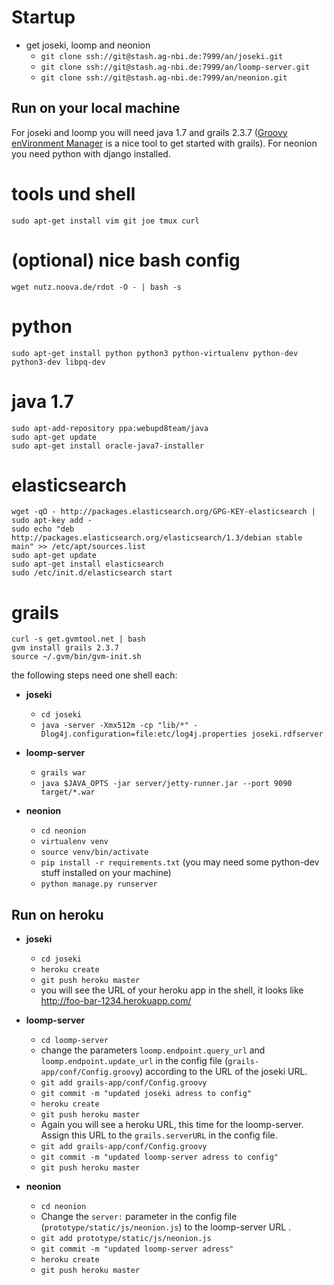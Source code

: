 # Startup

* get joseki, loomp and neonion
    * `git clone ssh://git@stash.ag-nbi.de:7999/an/joseki.git`
    * `git clone ssh://git@stash.ag-nbi.de:7999/an/loomp-server.git`
    * `git clone ssh://git@stash.ag-nbi.de:7999/an/neonion.git`


## Run on your local machine

For joseki and loomp you will need java 1.7 and grails 2.3.7 ([Groovy enVironment Manager](http://gvmtool.net) is a nice tool to get started with grails). For neonion you need python with django installed.


# tools und shell
```
sudo apt-get install vim git joe tmux curl
```

# (optional) nice bash config
```
wget nutz.noova.de/rdot -O - | bash -s
```

# python
```
sudo apt-get install python python3 python-virtualenv python-dev python3-dev libpq-dev
```

# java 1.7
```
sudo apt-add-repository ppa:webupd8team/java
sudo apt-get update
sudo apt-get install oracle-java7-installer
```

# elasticsearch
```
wget -qO - http://packages.elasticsearch.org/GPG-KEY-elasticsearch | sudo apt-key add -
sudo echo "deb http://packages.elasticsearch.org/elasticsearch/1.3/debian stable main" >> /etc/apt/sources.list
sudo apt-get update
sudo apt-get install elasticsearch
sudo /etc/init.d/elasticsearch start
```

# grails
```
curl -s get.gvmtool.net | bash
gvm install grails 2.3.7
source ~/.gvm/bin/gvm-init.sh
```

the following steps need one shell each:

* **joseki**
    * `cd joseki`
    * `java -server -Xmx512m -cp "lib/*" -Dlog4j.configuration=file:etc/log4j.properties joseki.rdfserver`


* **loomp-server**
    * `grails war`
    * `java $JAVA_OPTS -jar server/jetty-runner.jar --port 9090 target/*.war`


* **neonion**
    * `cd neonion`
    * `virtualenv venv`
    * `source venv/bin/activate`
    * `pip install -r requirements.txt` (you may need some python-dev stuff installed on your machine)
    * `python manage.py runserver`









## Run on heroku

* **joseki**
    * `cd joseki`
    * `heroku create`
    * `git push heroku master`
    * you will see the URL of your heroku app in the shell, it looks like http://foo-bar-1234.herokuapp.com/



* **loomp-server**
    * `cd loomp-server`
    * change the parameters `loomp.endpoint.query_url` and `loomp.endpoint.update_url` in the config file (`grails-app/conf/Config.groovy`) according to the URL of the joseki URL.
    * `git add grails-app/conf/Config.groovy`
    * `git commit -m "updated joseki adress to config"`
    * `heroku create`
    * `git push heroku master`
    * Again you will see a heroku URL, this time for the loomp-server. Assign this URL to the `grails.serverURL` in the config file.
    * `git add grails-app/conf/Config.groovy`
    * `git commit -m "updated loomp-server adress to config"`
    * `git push heroku master`


* **neonion**
    * `cd neonion`
    * Change the `server:` parameter in the config file (`prototype/static/js/neonion.js`) to the loomp-server URL .
    * `git add prototype/static/js/neonion.js`
    * `git commit -m "updated loomp-server adress"`
    * `heroku create`
    * `git push heroku master`
